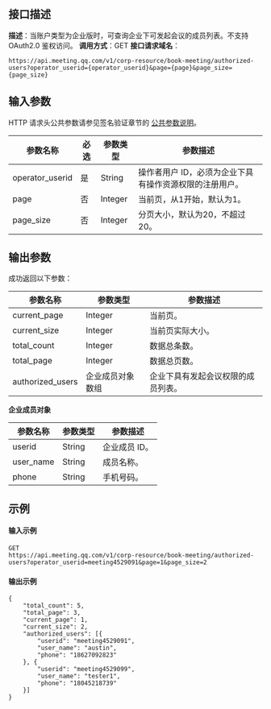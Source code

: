 ## 接口描述
**描述**：当账户类型为企业版时，可查询企业下可发起会议的成员列表。不支持 OAuth2.0 鉴权访问。
**调用方式**：GET
**接口请求域名**：
```Plaintext
https://api.meeting.qq.com/v1/corp-resource/book-meeting/authorized-users?operator_userid={operator_userid}&page={page}&page_size={page_size}
```




## 输入参数
HTTP 请求头公共参数请参见签名验证章节的 [公共参数说明](https://cloud.tencent.com/document/product/1095/42413#.E5.85.AC.E5.85.B1.E5.8F.82.E6.95.B0)。


| 参数名称        | 必选 | 参数类型 | 参数描述                                               |
| --------------- | ---- | -------- | ------------------------------------------------------ |
| operator_userid | 是   | String   | 操作者用户 ID，必须为企业下具有操作资源权限的注册用户。 |
| page            | 否   | Integer  | 当前页，从1开始，默认为1。                            |
| page_size       | 否   | Integer  | 分页大小，默认为20，不超过20。                           |



## 输出参数
成功返回以下参数：

| 参数名称         | 参数类型         | 参数描述                         |
| ---------------- | ---------------- | -------------------------------- |
| current_page     | Integer          | 当前页。                           |
| current_size     | Integer          | 当前页实际大小。                   |
| total_count      | Integer          | 数据总条数。                       |
| total_page       | Integer          | 数据总页数。                       |
| authorized_users | 企业成员对象数组 | 企业下具有发起会议权限的成员列表。 |


**企业成员对象**

| 参数名称  | 参数类型 | 参数描述   |
| --------- | -------- | ---------- |
| userid    | String   | 企业成员 ID。 |
| user_name | String   | 成员名称。   |
| phone     | String   | 手机号码。   |






## 示例

#### 输入示例
```plaintext
GET
https://api.meeting.qq.com/v1/corp-resource/book-meeting/authorized-users?operator_userid=meeting4529091&page=1&page_size=2
```




#### 输出示例
```plaintext
{
	"total_count": 5,
	"total_page": 3,
	"current_page": 1,
	"current_size": 2,
	"authorized_users": [{
		"userid": "meeting4529091",
		"user_name": "austin",
		"phone": "18627092823"
	}, {
		"userid": "meeting4529099",
		"user_name": "tester1",
		"phone": "18045218739"
	}]
}
```
